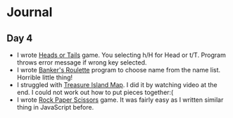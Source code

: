 # Journal
## Day 4
- I wrote [Heads or Tails](heads_tails.py) game. You selecting h/H for Head or t/T. Program throws error message if wrong key selected.
- I wrote [Banker's Roulette](bank_roul.py) program to choose name from the name list. Horrible little thing!
- I struggled with [Treasure Island Map](map.py). I did it by watching video at the end. I could not work out how to put pieces together:(
- I wrote [Rock Paper Scissors](rps.py) game. It was fairly easy as I written similar thing in JavaScript before.
